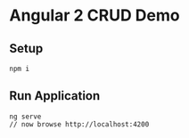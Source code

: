# Angular 2 CRUD Demo

## Setup 

```
npm i
```

## Run Application

```
ng serve
// now browse http://localhost:4200
```